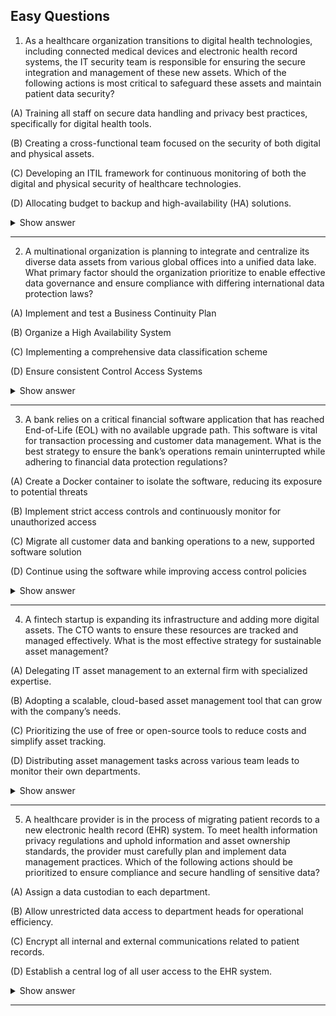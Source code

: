 ## Easy Questions ##

1. As a healthcare organization transitions to digital health technologies, including connected medical devices and electronic health record systems, the IT security team is responsible for ensuring the secure integration and management of these new assets. Which of the following actions is most critical to safeguard these assets and maintain patient data security?

(A) Training all staff on secure data handling and privacy best practices, specifically for digital health tools.

(B) Creating a cross-functional team focused on the security of both digital and physical assets.

(C) Developing an ITIL framework for continuous monitoring of both the digital and physical security of healthcare technologies.

(D) Allocating budget to backup and high-availability (HA) solutions.

<details> <summary>Show answer</summary>

Correct Answer: (B)

Creating a cross-functional team focused on the security of both digital and physical smart assets ensures that all relevant perspectives—IT, security, clinical, and compliance—are considered. This collaboration is essential in healthcare, where interconnected devices and systems must meet stringent safety and privacy requirements. By aligning technical, operational, and compliance efforts, the organization can better identify and mitigate risks that emerge from digital health technologies, such as device tampering, unauthorized data access, and network vulnerabilities.

Incorrect Answers:

(A) Training staff on secure data handling and privacy is valuable but insufficient on its own. It raises awareness but does not provide the technical or structural safeguards required for securing connected medical devices.

(C) Developing an ITIL framework supports IT service management but does not directly address the specific security needs of digital and physical healthcare assets.

(D) Allocating budget to backup and HA solutions improves availability and recovery but does not actively protect against security threats or prevent unauthorized access to connected devices.

</details>

---

2. A multinational organization is planning to integrate and centralize its diverse data assets from various global offices into a unified data lake. What primary factor should the organization prioritize to enable effective data governance and ensure compliance with differing international data protection laws?

(A) Implement and test a Business Continuity Plan

(B) Organize a High Availability System

(C) Implementing a comprehensive data classification scheme

(D) Ensure consistent Control Access Systems

<details> <summary>Show answer</summary>

Correct Answer: (C)

Implementing a comprehensive data classification scheme is essential because it allows the organization to consistently identify, categorize, and protect data according to its sensitivity and regional regulatory requirements. A unified classification system ensures that appropriate security controls, retention policies, and access permissions are applied based on the data’s type and jurisdiction. This approach supports both effective data governance and compliance with international privacy and protection laws such as GDPR or HIPAA.

Incorrect Answers:

(A) Implement and test a Business Continuity Plan — While crucial for ensuring operational resilience, it focuses on recovery and uptime, not ongoing compliance or regulatory data management.

(B) Organize a High Availability System — High availability improves reliability and uptime but does not address compliance or regulatory alignment in handling diverse global data.

(D) Ensure consistent Control Access Systems — Consistency in access control is valuable, but compliance requires context-aware controls that differ by data type and region, which classification enables.

</details>

---

3. A bank relies on a critical financial software application that has reached End-of-Life (EOL) with no available upgrade path. This software is vital for transaction processing and customer data management. What is the best strategy to ensure the bank’s operations remain uninterrupted while adhering to financial data protection regulations?

(A) Create a Docker container to isolate the software, reducing its exposure to potential threats

(B) Implement strict access controls and continuously monitor for unauthorized access

(C) Migrate all customer data and banking operations to a new, supported software solution

(D) Continue using the software while improving access control policies

<details> <summary>Show answer</summary>

Correct Answer: (C)

Migrating to a supported software solution minimizes the security vulnerabilities associated with End-of-Life (EOL) software. Supported systems receive vendor updates, patches, and compliance support, ensuring the bank adheres to financial data protection regulations. This approach not only maintains operational continuity but also strengthens long-term data security and compliance.

Incorrect Answers:

(A) Create a Docker container to isolate the software, reducing its exposure to potential threats
While containerization can add an extra layer of isolation and limit exposure, it doesn’t fix the underlying issue of using unsupported software. The EOL software remains vulnerable and non-compliant, which can expose the bank to security and regulatory risks.

(B) Implement strict access controls and continuously monitor for unauthorized access
Strong access controls and monitoring improve immediate security but do not resolve the fundamental issue—no security patches or vendor support. This option is only a temporary mitigation, not a compliant long-term solution.

(D) Continue using the software while improving access control policies
Continuing to use EOL software, even with enhanced access controls, leaves the bank exposed to unpatched vulnerabilities. This approach fails to meet financial data protection regulations and could result in non-compliance and reputational damage.

</details>

---

4. A fintech startup is expanding its infrastructure and adding more digital assets. The CTO wants to ensure these resources are tracked and managed effectively. What is the most effective strategy for sustainable asset management?

(A) Delegating IT asset management to an external firm with specialized expertise.

(B) Adopting a scalable, cloud-based asset management tool that can grow with the company’s needs.

(C) Prioritizing the use of free or open-source tools to reduce costs and simplify asset tracking.

(D) Distributing asset management tasks across various team leads to monitor their own departments.

<details> <summary>Show answer</summary>

Correct Answer: (B)

Adopting a scalable, cloud-based asset management tool provides centralized visibility, real-time tracking, and easy scalability as the company grows. This approach ensures that as new assets are added, they are integrated seamlessly into a unified system, enabling efficient control, compliance, and lifecycle management. Cloud-based solutions also provide automation and analytics capabilities that are vital for a rapidly growing fintech environment.

Incorrect Answers:

(A) Delegating IT asset management to an external firm with specialized expertise
While outsourcing might seem convenient, it can be costly and reduce direct control over IT assets. For a fast-moving startup, retaining internal control ensures agility and faster responses to infrastructure changes.

(C) Prioritizing the use of free or open-source tools to reduce costs and simplify asset tracking
Although open-source tools lower costs, they often lack scalability and integration capabilities. Managing multiple tools or limited-feature platforms can become inefficient and resource-intensive as the company expands.

(D) Distributing asset management tasks across various team leads to monitor their own departments
This approach fragments oversight and leads to inconsistencies in tracking and reporting. Without centralized control, assets may be duplicated, lost, or improperly maintained, which can hinder growth and compliance efforts.

Find out more here

</details>

---

5. A healthcare provider is in the process of migrating patient records to a new electronic health record (EHR) system. To meet health information privacy regulations and uphold information and asset ownership standards, the provider must carefully plan and implement data management practices. Which of the following actions should be prioritized to ensure compliance and secure handling of sensitive data?

(A) Assign a data custodian to each department.

(B) Allow unrestricted data access to department heads for operational efficiency.

(C) Encrypt all internal and external communications related to patient records.

(D) Establish a central log of all user access to the EHR system.

<details> <summary>Show answer</summary>

Correct Answer: (A)

Assigning a data custodian to each department ensures clear accountability and adherence to data governance principles. Data custodians are responsible for safeguarding information assets, enforcing access controls, and maintaining compliance with privacy regulations such as HIPAA. By designating ownership at the departmental level, the healthcare provider ensures that sensitive data is managed consistently, securely, and in accordance with established policies throughout the EHR migration.

Incorrect Answers:

(B) Allow unrestricted data access to department heads for operational efficiency
Granting unrestricted access violates the principle of least privilege and exposes the organization to potential data breaches. Even senior staff must have access only to the data necessary for their role to comply with healthcare privacy regulations.

(C) Encrypt all internal and external communications related to patient records
Encryption is vital for protecting data in transit, but it does not address data ownership or accountability. While it safeguards confidentiality, it does not ensure that data management practices align with regulatory or governance standards.

(D) Establish a central log of all user access to the EHR system
Logging access provides valuable audit trails for detecting unauthorized use, but it does not establish who is responsible for managing and protecting the data. Assigning data custodians goes a step further by enforcing ownership and ensuring that each department maintains compliance with privacy regulations.

Find out more here

</details>

---




